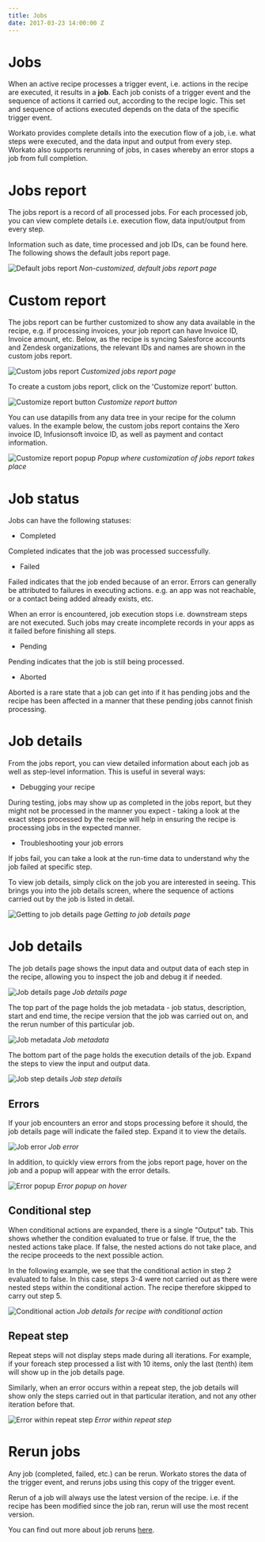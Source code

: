 ```yaml
---
title: Jobs
date: 2017-03-23 14:00:00 Z
---
```


# Jobs
When an active recipe processes a trigger event, i.e. actions in the recipe are executed, it results in a **job**. Each job conists of a trigger event and the sequence of actions it carried out, according to the recipe logic. This set and sequence of actions executed depends on the data of the specific trigger event.

Workato provides complete details into the execution flow of a job, i.e. what steps were executed, and the data input and output from every step. Workato also supports rerunning of jobs, in cases whereby an error stops a job from full completion.

# Jobs report
The jobs report is a record of all processed jobs. For each processed job, you can view complete details i.e. execution flow, data input/output from every step.

Information such as date, time processed and job IDs, can be found here. The following shows the default jobs report page.

![Default jobs report](/assets/images/job-details/default-jobs-report.png)
*Non-customized, default jobs report page*

# Custom report
The jobs report can be further customized to show any data available in the recipe, e.g. if processing invoices, your job report can have Invoice ID, Invoice amount, etc. Below, as the recipe is syncing Salesforce accounts and Zendesk organizations, the relevant IDs and names are shown in the custom jobs report.

![Custom jobs report](/assets/images/job-details/custom-jobs-report.png)
*Customized jobs report page*

To create a custom jobs report, click on the 'Customize report' button.

![Customize report button](/assets/images/job-details/customize-report-button.png)
*Customize report button*

You can use datapills from any data tree in your recipe for the column values. In the example below, the custom jobs report contains the Xero invoice ID, Infusionsoft invoice ID, as well as payment and contact information.

![Customize report popup](/assets/images/job-details/customize-report-popup.png)
*Popup where customization of jobs report takes place*

# Job status
Jobs can have the following statuses:

- Completed

Completed indicates that the job was processed successfully.

- Failed

Failed indicates that the job ended because of an error. Errors can generally be attributed to failures in executing actions. e.g. an app was not reachable, or a contact being added already exists, etc.

When an error is encountered, job execution stops i.e. downstream steps are not executed. Such jobs may create incomplete records in your apps as it failed before finishing all steps.

- Pending

Pending indicates that the job is still being processed.

- Aborted

Aborted is a rare state that a job can get into if it has pending jobs and the recipe has been affected in a manner that these pending jobs cannot finish processing.

# Job details
From the jobs report, you can view detailed information about each job as well as step-level information. This is useful in several ways:

- Debugging your recipe

During testing, jobs may show up as completed in the jobs report, but they might not be processed in the manner you expect - taking a look at the exact steps processed by the recipe will help in ensuring the recipe is processing jobs in the expected manner.

- Troubleshooting your job errors

If jobs fail, you can take a look at the run-time data to understand why the job failed at specific step.

To view job details, simply click on the job you are interested in seeing. This brings you into the job details screen, where the sequence of actions carried out by the job is listed in detail.

![Getting to job details page](/assets/images/job-details/clicking-through-to-job-details.gif)
*Getting to job details page*

# Job details
The job details page shows the input data and output data of each step in the recipe, allowing you to inspect the job and debug it if needed.

![Job details page](/assets/images/job-details/job-details-overview.png)
*Job details page*

The top part of the page holds the job metadata - job status, description, start and end time, the recipe version that the job was carried out on, and the rerun number of this particular job.

![Job metadata](/assets/images/job-details/job-metadata.png)
*Job metadata*

The bottom part of the page holds the execution details of the job. Expand the steps to view the input and output data.

![Job step details](/assets/images/job-details/job-steps.gif)
*Job step details*

## Errors
If your job encounters an error and stops processing before it should, the job details page will indicate the failed step. Expand it to view the details.

![Job error](/assets/images/job-details/job-error.gif)
*Job error*

In addition, to quickly view errors from the jobs report page, hover on the job and a popup will appear with the error details.

![Error popup](/assets/images/job-details/error-popup.gif)
*Error popup on hover*

## Conditional step
When conditional actions are expanded, there is a single "Output" tab. This shows whether the condition evaluated to true or false. If true, the the nested actions take place. If false, the nested actions do not take place, and the recipe proceeds to the next possible action.

In the following example, we see that the conditional action in step 2 evaluated to false. In this case, steps 3-4 were not carried out as there were nested steps within the conditional action. The recipe therefore skipped to carry out step 5.

![Conditional action](/assets/images/job-details/conditional-action-job-details.png)
*Job details for recipe with conditional action*

## Repeat step
Repeat steps will not display steps made during all iterations. For example, if your foreach step processed a list with 10 items, only the last (tenth) item will show up in the job details page.

Similarly, when an error occurs within a repeat step, the job details will show only the steps carried out in that particular iteration, and not any other iteration before that.

![Error within repeat step](/assets/images/job-details/error-in-repeat-step.png)
*Error within repeat step*

# Rerun jobs
Any job (completed, failed, etc.) can be rerun. Workato stores the data of the trigger event, and reruns jobs using this copy of the trigger event.

Rerun of a job will always use the latest version of the recipe. i.e. if the recipe has been modified since the job ran, rerun will use the most recent version.

You can find out more about job reruns [here](rerun-job.md).
